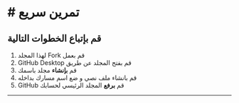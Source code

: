 # # تمرين سريع

##  قم بإتباع الخطوات التالية

1. لهذا المجلد Fork قم بعمل
2. GitHub Desktop قم بفتح المجلد عن طريق  
3. قم **بإنشاء** مجلد باسمك 
4. قم بانشاء ملف نصي و ضع اسم مسارك بداخله
5. GitHub  قم **برفع** المجلد الرئيسي لحسابك 
-------------------
